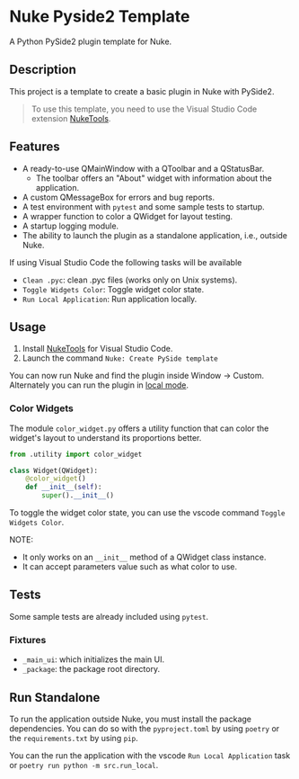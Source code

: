 # Nuke Pyside2 Template

A Python PySide2 plugin template for Nuke.

## Description

This project is a template to create a basic plugin in Nuke with PySide2.

> To use this template, you need to use the Visual Studio Code extension [NukeTools](https://marketplace.visualstudio.com/items?itemName=virgilsisoe.nuke-tools).

## Features

- A ready-to-use QMainWindow with a QToolbar and a QStatusBar.
  - The toolbar offers an "About" widget with information about the application.
- A custom QMessageBox for errors and bug reports.
- A test environment with `pytest` and some sample tests to startup.
- A wrapper function to color a QWidget for layout testing.
- A startup logging module.
- The ability to launch the plugin as a standalone application, i.e., outside Nuke.

If using Visual Studio Code the following tasks will be available

- `Clean .pyc`: clean .pyc files (works only on Unix systems).
- `Toggle Widgets Color`: Toggle widget color state.
- `Run Local Application`: Run application locally.

## Usage

1. Install [NukeTools](https://marketplace.visualstudio.com/items?itemName=virgilsisoe.nuke-tools) for Visual Studio Code.
2. Launch the command `Nuke: Create PySide template`

You can now run Nuke and find the plugin inside Window -> Custom. Alternately you can run the plugin in [local mode](#run-standalone).

### Color Widgets

The module `color_widget.py` offers a utility function that can color the widget's layout to understand its proportions better.

```py
from .utility import color_widget

class Widget(QWidget):
    @color_widget()
    def __init__(self):
        super().__init__()
```

To toggle the widget color state, you can use the vscode command `Toggle Widgets Color`.

NOTE:

- It only works on an `__init__` method of a QWidget class instance.
- It can accept parameters value such as what color to use.

## Tests

Some sample tests are already included using `pytest`.

### Fixtures

- `_main_ui`: which initializes the main UI.
- `_package`: the package root directory.

## Run Standalone

To run the application outside Nuke, you must install the package dependencies. You can do so with the `pyproject.toml` by using `poetry` or the `requirements.txt` by using `pip`.

You can the run the application with the vscode `Run Local Application` task or
`poetry run python -m src.run_local`.
